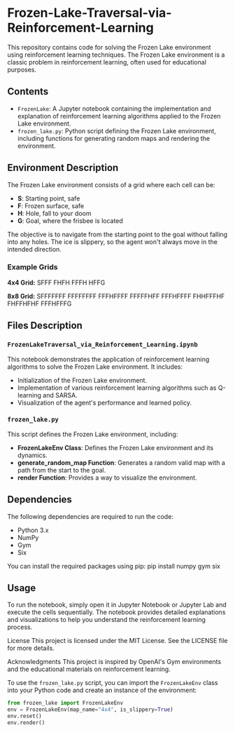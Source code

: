# Frozen-Lake-Traversal-via-Reinforcement-Learning

This repository contains code for solving the Frozen Lake environment using reinforcement learning techniques. The Frozen Lake environment is a classic problem in reinforcement learning, often used for educational purposes.

## Contents

- `FrozenLake`: A Jupyter notebook containing the implementation and explanation of reinforcement learning algorithms applied to the Frozen Lake environment.
- `frozen_lake.py`: Python script defining the Frozen Lake environment, including functions for generating random maps and rendering the environment.

## Environment Description

The Frozen Lake environment consists of a grid where each cell can be:

- **S**: Starting point, safe
- **F**: Frozen surface, safe
- **H**: Hole, fall to your doom
- **G**: Goal, where the frisbee is located

The objective is to navigate from the starting point to the goal without falling into any holes. The ice is slippery, so the agent won't always move in the intended direction.

### Example Grids

**4x4 Grid:**
SFFF
FHFH
FFFH
HFFG

**8x8 Grid:**
SFFFFFFF
FFFFFFFF
FFFHFFFF
FFFFFHFF
FFFHFFFF
FHHFFFHF
FHFFHFHF
FFFHFFFG

## Files Description

### `FrozenLakeTraversal_via_Reinforcement_Learning.ipynb`

This notebook demonstrates the application of reinforcement learning algorithms to solve the Frozen Lake environment. It includes:

- Initialization of the Frozen Lake environment.
- Implementation of various reinforcement learning algorithms such as Q-learning and SARSA.
- Visualization of the agent's performance and learned policy.

### `frozen_lake.py`

This script defines the Frozen Lake environment, including:

- **FrozenLakeEnv Class**: Defines the Frozen Lake environment and its dynamics.
- **generate_random_map Function**: Generates a random valid map with a path from the start to the goal.
- **render Function**: Provides a way to visualize the environment.

## Dependencies

The following dependencies are required to run the code:

- Python 3.x
- NumPy
- Gym
- Six

You can install the required packages using pip:
pip install numpy gym six

## Usage

To run the notebook, simply open it in Jupyter Notebook or Jupyter Lab and execute the cells sequentially. The notebook provides detailed explanations and visualizations to help you understand the reinforcement learning process.

License
This project is licensed under the MIT License. See the LICENSE file for more details.

Acknowledgments
This project is inspired by OpenAI's Gym environments and the educational materials on reinforcement learning.

To use the `frozen_lake.py` script, you can import the `FrozenLakeEnv` class into your Python code and create an instance of the environment:

```python
from frozen_lake import FrozenLakeEnv
env = FrozenLakeEnv(map_name="4x4", is_slippery=True)
env.reset()
env.render()


